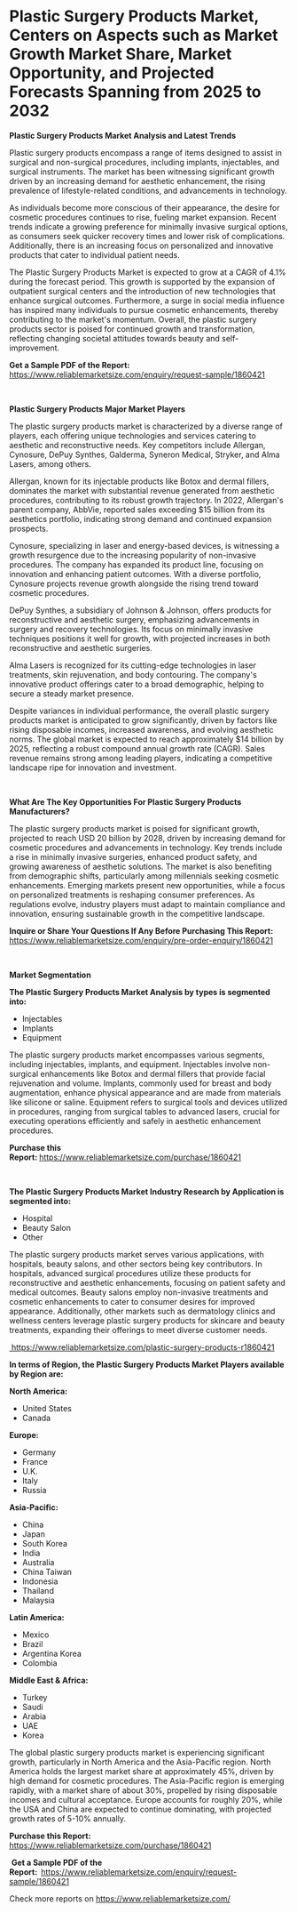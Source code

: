 <p><h1>Plastic Surgery Products Market, Centers on Aspects such as Market Growth Market Share, Market Opportunity, and Projected Forecasts Spanning from 2025 to 2032</h1></p><p><strong>Plastic Surgery Products Market Analysis and Latest Trends</strong></p>
<p><p>Plastic surgery products encompass a range of items designed to assist in surgical and non-surgical procedures, including implants, injectables, and surgical instruments. The market has been witnessing significant growth driven by an increasing demand for aesthetic enhancement, the rising prevalence of lifestyle-related conditions, and advancements in technology. </p><p>As individuals become more conscious of their appearance, the desire for cosmetic procedures continues to rise, fueling market expansion. Recent trends indicate a growing preference for minimally invasive surgical options, as consumers seek quicker recovery times and lower risk of complications. Additionally, there is an increasing focus on personalized and innovative products that cater to individual patient needs.</p><p>The Plastic Surgery Products Market is expected to grow at a CAGR of 4.1% during the forecast period. This growth is supported by the expansion of outpatient surgical centers and the introduction of new technologies that enhance surgical outcomes. Furthermore, a surge in social media influence has inspired many individuals to pursue cosmetic enhancements, thereby contributing to the market's momentum. Overall, the plastic surgery products sector is poised for continued growth and transformation, reflecting changing societal attitudes towards beauty and self-improvement.</p></p>
<p><strong>Get a Sample PDF of the Report:&nbsp;</strong> <a href="https://www.reliablemarketsize.com/enquiry/request-sample/1860421?utm_campaign=3049&utm_medium=2&utm_source=Github&utm_content=ia&utm_term=04032025&utm_id=plastic-surgery-products">https://www.reliablemarketsize.com/enquiry/request-sample/1860421</a></p>
<p>&nbsp;</p>
<p><strong>Plastic Surgery Products Major Market Players</strong></p>
<p><p>The plastic surgery products market is characterized by a diverse range of players, each offering unique technologies and services catering to aesthetic and reconstructive needs. Key competitors include Allergan, Cynosure, DePuy Synthes, Galderma, Syneron Medical, Stryker, and Alma Lasers, among others.</p><p>Allergan, known for its injectable products like Botox and dermal fillers, dominates the market with substantial revenue generated from aesthetic procedures, contributing to its robust growth trajectory. In 2022, Allergan's parent company, AbbVie, reported sales exceeding $15 billion from its aesthetics portfolio, indicating strong demand and continued expansion prospects.</p><p>Cynosure, specializing in laser and energy-based devices, is witnessing a growth resurgence due to the increasing popularity of non-invasive procedures. The company has expanded its product line, focusing on innovation and enhancing patient outcomes. With a diverse portfolio, Cynosure projects revenue growth alongside the rising trend toward cosmetic procedures.</p><p>DePuy Synthes, a subsidiary of Johnson & Johnson, offers products for reconstructive and aesthetic surgery, emphasizing advancements in surgery and recovery technologies. Its focus on minimally invasive techniques positions it well for growth, with projected increases in both reconstructive and aesthetic surgeries.</p><p>Alma Lasers is recognized for its cutting-edge technologies in laser treatments, skin rejuvenation, and body contouring. The company's innovative product offerings cater to a broad demographic, helping to secure a steady market presence.</p><p>Despite variances in individual performance, the overall plastic surgery products market is anticipated to grow significantly, driven by factors like rising disposable incomes, increased awareness, and evolving aesthetic norms. The global market is expected to reach approximately $14 billion by 2025, reflecting a robust compound annual growth rate (CAGR). Sales revenue remains strong among leading players, indicating a competitive landscape ripe for innovation and investment.</p></p>
<p>&nbsp;</p>
<p><strong>What Are The Key Opportunities For Plastic Surgery Products Manufacturers?</strong></p>
<p><p>The plastic surgery products market is poised for significant growth, projected to reach USD 20 billion by 2028, driven by increasing demand for cosmetic procedures and advancements in technology. Key trends include a rise in minimally invasive surgeries, enhanced product safety, and growing awareness of aesthetic solutions. The market is also benefiting from demographic shifts, particularly among millennials seeking cosmetic enhancements. Emerging markets present new opportunities, while a focus on personalized treatments is reshaping consumer preferences. As regulations evolve, industry players must adapt to maintain compliance and innovation, ensuring sustainable growth in the competitive landscape.</p></p>
<p><strong>Inquire or Share Your Questions If Any Before Purchasing This Report:</strong> <a href="https://www.reliablemarketsize.com/enquiry/pre-order-enquiry/1860421?utm_campaign=3049&utm_medium=2&utm_source=Github&utm_content=ia&utm_term=04032025&utm_id=plastic-surgery-products">https://www.reliablemarketsize.com/enquiry/pre-order-enquiry/1860421</a></p>
<p>&nbsp;</p>
<p><strong>Market Segmentation</strong></p>
<p><strong>The Plastic Surgery Products Market Analysis by types is segmented into:</strong></p>
<p><ul><li>Injectables</li><li>Implants</li><li>Equipment</li></ul></p>
<p><p>The plastic surgery products market encompasses various segments, including injectables, implants, and equipment. Injectables involve non-surgical enhancements like Botox and dermal fillers that provide facial rejuvenation and volume. Implants, commonly used for breast and body augmentation, enhance physical appearance and are made from materials like silicone or saline. Equipment refers to surgical tools and devices utilized in procedures, ranging from surgical tables to advanced lasers, crucial for executing operations efficiently and safely in aesthetic enhancement procedures.</p></p>
<p><strong>Purchase this Report:&nbsp;</strong><a href="https://www.reliablemarketsize.com/purchase/1860421?utm_campaign=3049&utm_medium=2&utm_source=Github&utm_content=ia&utm_term=04032025&utm_id=plastic-surgery-products">https://www.reliablemarketsize.com/purchase/1860421</a></p>
<p>&nbsp;</p>
<p><strong>The Plastic Surgery Products Market Industry Research by Application is segmented into:</strong></p>
<p><ul><li>Hospital</li><li>Beauty Salon</li><li>Other</li></ul></p>
<p><p>The plastic surgery products market serves various applications, with hospitals, beauty salons, and other sectors being key contributors. In hospitals, advanced surgical procedures utilize these products for reconstructive and aesthetic enhancements, focusing on patient safety and medical outcomes. Beauty salons employ non-invasive treatments and cosmetic enhancements to cater to consumer desires for improved appearance. Additionally, other markets such as dermatology clinics and wellness centers leverage plastic surgery products for skincare and beauty treatments, expanding their offerings to meet diverse customer needs.</p></p>
<p><a href="https://www.reliablemarketsize.com/plastic-surgery-products-r1860421?utm_campaign=3049&utm_medium=2&utm_source=Github&utm_content=ia&utm_term=04032025&utm_id=plastic-surgery-products">&nbsp;https://www.reliablemarketsize.com/plastic-surgery-products-r1860421</a></p>
<p><strong>In terms of Region, the Plastic Surgery Products Market Players available by Region are:</strong></p>
<p>
    <p> <strong> North America: </strong>
        <ul>
            <li>United States</li>
            <li>Canada</li>
        </ul>
        </p> 
    <p> <strong> Europe: </strong>
        <ul>
            <li>Germany</li>
            <li>France</li>
            <li>U.K.</li>
            <li>Italy</li>
            <li>Russia</li>
        </ul>
        </p> 
    <p> <strong> Asia-Pacific: </strong>
        <ul>
            <li>China</li>
            <li>Japan</li>
            <li>South Korea</li>
            <li>India</li>
            <li>Australia</li>
            <li>China Taiwan</li>
            <li>Indonesia</li>
            <li>Thailand</li>
            <li>Malaysia</li>
        </ul>
        </p> 
    <p> <strong> Latin America: </strong>
        <ul>
            <li>Mexico</li>
            <li>Brazil</li>
            <li>Argentina Korea</li>
            <li>Colombia</li>
        </ul>
        </p> 
    <p> <strong> Middle East & Africa: </strong>
        <ul>
            <li>Turkey</li>
            <li>Saudi</li>
            <li>Arabia</li>
            <li>UAE</li>
            <li>Korea</li>
        </ul>
    </p>
    </p>
<p><p>The global plastic surgery products market is experiencing significant growth, particularly in North America and the Asia-Pacific region. North America holds the largest market share at approximately 45%, driven by high demand for cosmetic procedures. The Asia-Pacific region is emerging rapidly, with a market share of about 30%, propelled by rising disposable incomes and cultural acceptance. Europe accounts for roughly 20%, while the USA and China are expected to continue dominating, with projected growth rates of 5-10% annually.</p></p>
<p><strong>Purchase this Report: </strong><a href="https://www.reliablemarketsize.com/purchase/1860421?utm_campaign=3049&utm_medium=2&utm_source=Github&utm_content=ia&utm_term=04032025&utm_id=plastic-surgery-products">https://www.reliablemarketsize.com/purchase/1860421</a></p>
<p>&nbsp;<strong>Get a Sample PDF of the Report:&nbsp;&nbsp;</strong><a href="https://www.reliablemarketsize.com/enquiry/request-sample/1860421?utm_campaign=3049&utm_medium=2&utm_source=Github&utm_content=ia&utm_term=04032025&utm_id=plastic-surgery-products">https://www.reliablemarketsize.com/enquiry/request-sample/1860421</a></p>
<p><strong></strong></p>
<p>Check more reports on <a href="https://www.reliablemarketsize.com/?utm_campaign=3049&utm_medium=2&utm_source=Github&utm_content=ia&utm_term=04032025&utm_id=plastic-surgery-products">https://www.reliablemarketsize.com/</a></p>